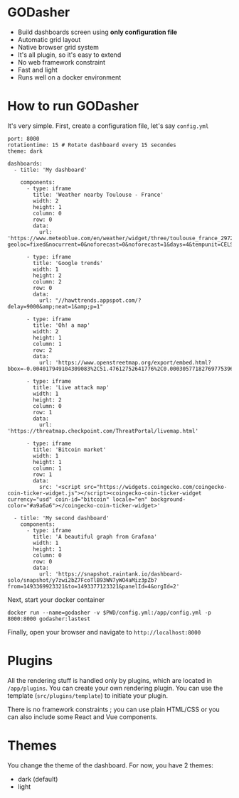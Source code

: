 # GODasher

* Build dashboards screen using **only configuration file**
* Automatic grid layout
* Native browser grid system
* It's all plugin, so it's easy to extend
* No web framework constraint
* Fast and light
* Runs well on a docker environment

# How to run GODasher

It's very simple. First, create a configuration file, let's say `config.yml`
```
port: 8000
rotationtime: 15 # Rotate dashboard every 15 secondes
theme: dark

dashboards:
  - title: 'My dashboard'

    components:
      - type: iframe
        title: 'Weather nearby Toulouse - France'
        width: 2
        height: 1
        column: 0
        row: 0
        data:
          url: 'https://www.meteoblue.com/en/weather/widget/three/toulouse_france_2972315?geoloc=fixed&nocurrent=0&noforecast=0&noforecast=1&days=4&tempunit=CELSIUS&windunit=KILOMETER_PER_HOUR&layout=image&location_url=https%3A%2F%2Fwww.meteoblue.com%2Fen%2Fweather%2Fwidget%2Fthree%2Ftoulouse_france_2972315&location_mainUrl=https%3A%2F%2Fwww.meteoblue.com%2Fen%2Fweather%2Fforecast%2Fthree%2Ftoulouse_france_2972315&nolocation_url=https%3A%2F%2Fwww.meteoblue.com%2Fen%2Fweather%2Fwidget%2Fthree&nolocation_mainUrl=https%3A%2F%2Fwww.meteoblue.com%2Fen%2Fweather%2Fforecast%2Fthree&dailywidth=115&tracking=%3Futm_source%3Dweather_widget%26utm_medium%3Dlinkus%26utm_content%3Dthree%26utm_campaign%3DWeather%252BWidget'

      - type: iframe
        title: 'Google trends'
        width: 1
        height: 2
        column: 2
        row: 0
        data:
          url: "//hawttrends.appspot.com/?delay=9000&amp;neat=1&amp;p=1"

      - type: iframe
        title: 'Oh! a map'
        width: 2
        height: 1
        column: 1
        row: 2
        data:
          url: 'https://www.openstreetmap.org/export/embed.html?bbox=-0.004017949104309083%2C51.47612752641776%2C0.00030577182769775396%2C51.478569861898606&layer=mapnik'

      - type: iframe
        title: 'Live attack map'
        width: 1
        height: 2
        column: 0
        row: 1
        data:
          url: 'https://threatmap.checkpoint.com/ThreatPortal/livemap.html'

      - type: iframe
        title: 'Bitcoin market'
        width: 1
        height: 1
        column: 1
        row: 1
        data:
          src: '<script src="https://widgets.coingecko.com/coingecko-coin-ticker-widget.js"></script><coingecko-coin-ticker-widget currency="usd" coin-id="bitcoin" locale="en" background-color="#a9a6a6"></coingecko-coin-ticker-widget>'
  
  - title: 'My second dashboard'
    components:
      - type: iframe
        title: 'A beautiful graph from Grafana'
        width: 1
        height: 1
        column: 0
        row: 0
        data:
          url: 'https://snapshot.raintank.io/dashboard-solo/snapshot/y7zwi2bZ7FcoTlB93WN7yWO4aMiz3pZb?from=1493369923321&to=1493377123321&panelId=4&orgId=2'
```

Next, start your docker container 
```
docker run --name=godasher -v $PWD/config.yml:/app/config.yml -p 8000:8000 godasher:lastest
```

Finally, open your browser and navigate to `http://localhost:8000`

# Plugins

All the rendering stuff is handled only by plugins, which are located in `/app/plugins`.
You can create your own rendering plugin. You can use the template (`src/plugins/template`) to initiate your plugin.

There is no framework constraints ; you can use plain HTML/CSS or you can also include some React and Vue components.

# Themes

You change the theme of the dashboard. For now, you have 2 themes: 
* dark (default)
* light